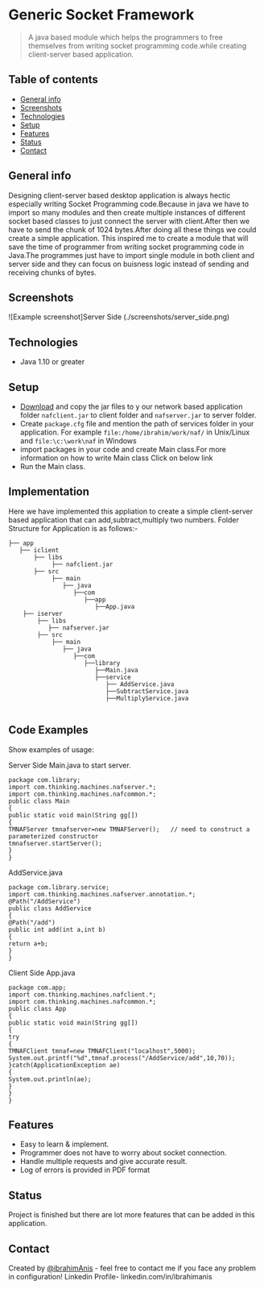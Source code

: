 # Generic Socket Framework
> A java based module which helps the programmers to free themselves from writing socket programming code.while creating client-server based application.

## Table of contents
* [General info](#general-info)
* [Screenshots](#screenshots)
* [Technologies](#technologies)
* [Setup](#setup)
* [Features](#features)
* [Status](#status)
* [Contact](#contact)

## General info
Designing client-server based desktop application is always hectic especially writing Socket Programming code.Because in java we have to import so many modules and then create multiple instances of different socket based classes to just connect the server with client.After then we have to send the chunk of 1024 bytes.After doing all these things we could create a simple application.
This inspired me to create a module that will save the time of programmer from writing socket programming code in Java.The programmes just have to import single module in both client and server side and they can focus on buisness logic instead of sending and receiving chunks of bytes. 
## Screenshots
![Example screenshot]Server Side (./screenshots/server_side.png)

## Technologies
* Java 1.10 or greater

## Setup 
* [Download](https://drive.google.com/drive/folders/1KPqlA9dvWa4CyF0FPudD9ZtxPzr9OdPk?usp=sharing) and copy the jar files to y
our network based application folder
 `nafclient.jar` to client folder  and `nafserver.jar` to server folder.
* Create `package.cfg` file and mention the path of services folder in your application. For example
   `file:/home/ibrahim/work/naf/` in Unix/Linux and `file:\c:\work\naf` in Windows
* import packages in your code and create Main class.For more information on how to write Main class Click on below link
* Run the Main class.

## Implementation
Here we have implemented this appliation to create a simple client-server based application that can add,subtract,multiply two numbers.
Folder Structure for Application is as follows:-

```
├── app
   ├── iclient
       ├── libs
            ├── nafclient.jar
       ├── src
            ├── main
               ├── java
                  ├──com
                     ├──app
                        ├──App.java
    ├── iserver
        ├── libs
           ├── nafserver.jar
        ├── src
            ├── main
               ├── java
                  ├──com
                     ├──library
                        ├──Main.java
                        ├──service
                           ├── AddService.java
                           ├──SubtractService.java
                           ├──MultiplyService.java
        
```


## Code Examples
Show examples of usage:

Server Side Main.java to start server.
```
package com.library;
import com.thinking.machines.nafserver.*;
import com.thinking.machines.nafcommon.*;
public class Main
{
public static void main(String gg[])
{
TMNAFServer tmnafserver=new TMNAFServer();   // need to construct a parameterized constructor
tmnafserver.startServer();
}
}
```

AddService.java

```
package com.library.service;
import com.thinking.machines.nafserver.annotation.*;
@Path("/AddService")
public class AddService
{
@Path("/add")
public int add(int a,int b)
{
return a+b;
}
}
```

Client Side App.java

```
package com.app;
import com.thinking.machines.nafclient.*;
import com.thinking.machines.nafcommon.*;
public class App
{
public static void main(String gg[])
{
try
{
TMNAFClient tmnaf=new TMNAFClient("localhost",5000);
System.out.printf("%d",tmnaf.process("/AddService/add",10,70));
}catch(ApplicationException ae)
{
System.out.println(ae);
}
}
}
```



## Features
* Easy to learn & implement.
* Programmer does not have to worry about socket connection.
* Handle multiple requests and give accurate result.
* Log of errors is provided in PDF format



## Status
Project is finished but there are lot more features that can be added in this application.

## Contact
Created by [@ibrahimAnis]() - feel free to contact me if you face any problem in configuration!
Linkedin Profile- linkedin.com/in/ibrahimanis
